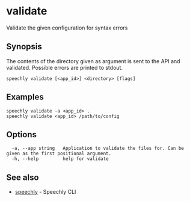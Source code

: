 # validate

Validate the given configuration for syntax errors

## Synopsis

The contents of the directory given as argument is sent to the
API and validated. Possible errors are printed to stdout.

```
speechly validate [<app_id>] <directory> [flags]
```

## Examples

```
speechly validate -a <app_id> .
speechly validate <app_id> /path/to/config
```

## Options

```
  -a, --app string   Application to validate the files for. Can be given as the first positional argument.
  -h, --help         help for validate
```

## See also

* [speechly](README.md)	 - Speechly CLI

